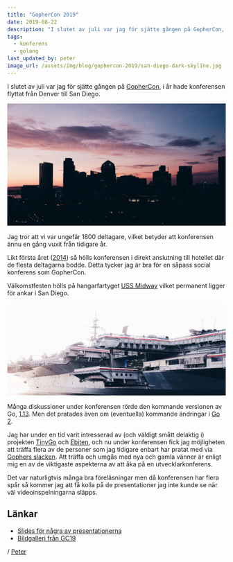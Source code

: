 ```yaml
---
title: "GopherCon 2019"
date: 2019-08-22
description: "I slutet av juli var jag för sjätte gången på GopherCon, i år hade konferensen flyttat från Denver till San Diego"
tags:
  - konferens
  - golang
last_updated_by: peter
image_url: /assets/img/blog/gophercon-2019/san-diego-dark-skyline.jpg
---
```


I slutet av juli var jag för sjätte gången på
[GopherCon](https://www.gophercon.com/), i år hade konferensen flyttat
från Denver till San Diego.

![San Diego](/assets/img/blog/gophercon-2019/san-diego-dark-skyline.jpg)

Jag tror att vi var ungefär 1800 deltagare,
vilket betyder att konferensen ännu en gång vuxit från tidigare år.

Likt första året ([2014](/blogg/2014/05/02/gophercon-2014))
så hölls konferensen i direkt anslutning till hotellet där de flesta
deltagarna bodde. Detta tycker jag är bra för en såpass social
konferens som GopherCon.

Välkomstfesten hölls på hangarfartyget [USS Midway](https://midway.org)
vilket permanent ligger för ankar i San Diego.

![USS Midway](/assets/img/blog/gophercon-2019/uss-midway.jpg)

Många diskussioner under konferensen rörde den kommande versionen av Go, [1.13](https://tip.golang.org/doc/go1.13).
Men det pratades även om (eventuella) kommande ändringar i
[Go 2](https://about.sourcegraph.com/go/gophercon-2019-on-the-road-to-go-2).

Jag har under en tid varit intresserad av (och väldigt smått delaktig i) projekten
[TinyGo](https://tinygo.org/) och [Ebiten](https://ebiten.org/), och nu under
konferensen fick jag möjligheten att träffa flera av de personer som jag
tidigare enbart har pratat med via [Gophers slacken](https://invite.slack.golangbridge.org/).
Att träffa och umgås med nya och gamla vänner är enligt mig en av de viktigaste
aspekterna av att åka på en utvecklarkonferens.

Det var naturligtvis många bra föreläsningar men då konferensen har flera spår
så kommer jag att få kolla på de presentationer jag inte kunde se när väl
videoinspelningarna släpps.

## Länkar

- [Slides för några av presentationerna](https://github.com/gophercon/2019-talks)
- [Bildgalleri från GC19](https://www.flickr.com/photos/157355591@N02/albums/72157710160811371)

/ [Peter](/peter)
